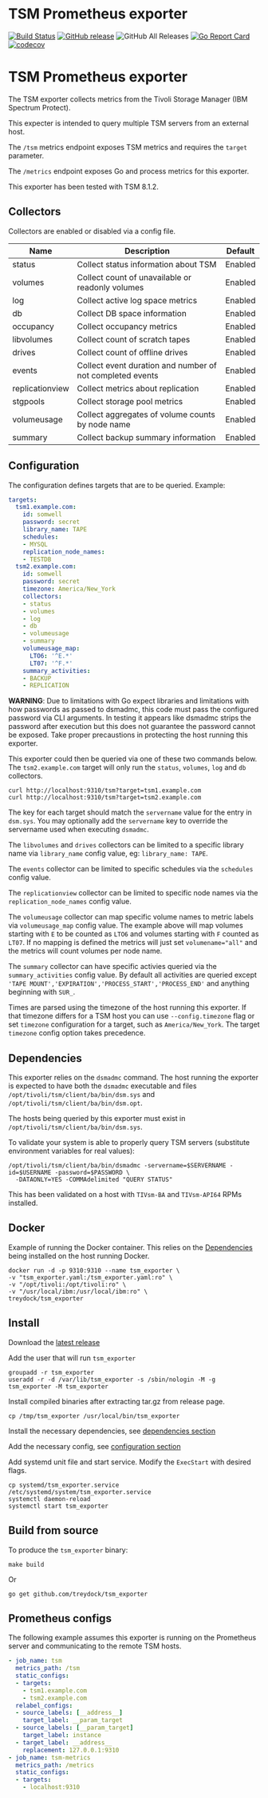 # TSM Prometheus exporter

[![Build Status](https://circleci.com/gh/treydock/tsm_exporter/tree/main.svg?style=shield)](https://circleci.com/gh/treydock/tsm_exporter)
[![GitHub release](https://img.shields.io/github/v/release/treydock/tsm_exporter?include_prereleases&sort=semver)](https://github.com/treydock/tsm_exporter/releases/latest)
![GitHub All Releases](https://img.shields.io/github/downloads/treydock/tsm_exporter/total)
[![Go Report Card](https://goreportcard.com/badge/github.com/treydock/tsm_exporter)](https://goreportcard.com/report/github.com/treydock/tsm_exporter)
[![codecov](https://codecov.io/gh/treydock/tsm_exporter/branch/main/graph/badge.svg)](https://codecov.io/gh/treydock/tsm_exporter)

# TSM Prometheus exporter

The TSM exporter collects metrics from the Tivoli Storage Manager (IBM Spectrum Protect).

This expecter is intended to query multiple TSM servers from an external host.

The `/tsm` metrics endpoint exposes TSM metrics and requires the `target` parameter.

The `/metrics` endpoint exposes Go and process metrics for this exporter.

This exporter has been tested with TSM 8.1.2.

## Collectors

Collectors are enabled or disabled via a config file.

Name | Description | Default
-----|-------------|--------
status | Collect status information about TSM | Enabled
volumes | Collect count of unavailable or readonly volumes | Enabled
log | Collect active log space metrics | Enabled
db | Collect DB space information | Enabled
occupancy | Collect occupancy metrics | Enabled
libvolumes | Collect count of scratch tapes | Enabled
drives | Collect count of offline drives | Enabled
events | Collect event duration and number of not completed events | Enabled
replicationview | Collect metrics about replication | Enabled
stgpools | Collect storage pool metrics | Enabled
volumeusage | Collect aggregates of volume counts by node name | Enabled
summary | Collect backup summary information | Enabled

## Configuration

The configuration defines targets that are to be queried. Example:

```yaml
targets:
  tsm1.example.com:
    id: somwell
    password: secret
    library_name: TAPE
    schedules:
    - MYSQL
    replication_node_names:
    - TESTDB
  tsm2.example.com:
    id: somwell
    password: secret
    timezone: America/New_York
    collectors:
    - status
    - volumes
    - log
    - db
    - volumeusage
    - summary
    volumeusage_map:
      LTO6: '^E.*'
      LT07: '^F.*'
    summary_activities:
    - BACKUP
    - REPLICATION
```

**WARNING**: Due to limitations with Go expect libraries and limitations with how passwords as passed to dsmadmc, 
this code must pass the configured password via CLI arguments. In testing it appears like dsmadmc strips the password
after execution but this does not guarantee the password cannot be exposed.
Take proper precaustions in protecting the host running this exporter.

This exporter could then be queried via one of these two commands below.  The `tsm2.example.com` target will only run the `status`, `volumes`, `log` and `db` collectors.

```
curl http://localhost:9310/tsm?target=tsm1.example.com
curl http://localhost:9310/tsm?target=tsm2.example.com
```

The key for each target should match the `servername` value for the entry in `dsm.sys`.  You may optionally add the `servername` key to override the servername used when executing `dsmadmc`.

The `libvolumes` and `drives` collectors can be limited to a specific library name via `library_name` config value, eg: `library_name: TAPE`.

The `events` collector can be limited to specific schedules via the `schedules` config value.

The `replicationview` collector can be limited to specific node names via the `replication_node_names` config value.

The `volumeusage` collector can map specific volume names to metric labels via `volumeusage_map` config value.
The example above will map volumes starting with `E` to be counted as `LTO6` and volumes starting with `F` counted as `LT07`. If no mapping is defined the metrics will just set `volumename="all"` and the metrics will count volumes per node name.

The `summary` collector can have specific activies queried via the `summary_activities` config value. By default
all activities are queried except `'TAPE MOUNT','EXPIRATION','PROCESS_START','PROCESS_END'` and anything beginning with `SUR_`.

Times are parsed using the timezone of the host running this exporter. If that timezone differs for a TSM host you can use `--config.timezone` flag or set `timezone` configuration for a target, such as `America/New_York`.  The target `timezone` config option takes precedence.

## Dependencies

This exporter relies on the `dsmadmc` command. The host running the exporter is expected to have both the `dsmadmc` executable and files `/opt/tivoli/tsm/client/ba/bin/dsm.sys` and `/opt/tivoli/tsm/client/ba/bin/dsm.opt`.

The hosts being queried by this exporter must exist in `/opt/tivoli/tsm/client/ba/bin/dsm.sys`.

To validate your system is able to properly query TSM servers (substitute environment variables for real values):

```
/opt/tivoli/tsm/client/ba/bin/dsmadmc -servername=$SERVERNAME -id=$USERNAME -password=$PASSWORD \
  -DATAONLY=YES -COMMAdelimited "QUERY STATUS"
```

This has been validated on a host with `TIVsm-BA` and `TIVsm-API64` RPMs installed.

## Docker

Example of running the Docker container. This relies on the [Dependencies](#dependencies) being installed on the host running Docker.

```
docker run -d -p 9310:9310 --name tsm_exporter \
-v "tsm_exporter.yaml:/tsm_exporter.yaml:ro" \
-v "/opt/tivoli:/opt/tivoli:ro" \
-v "/usr/local/ibm:/usr/local/ibm:ro" \
treydock/tsm_exporter
```

## Install

Download the [latest release](https://github.com/treydock/tsm_exporter/releases)

Add the user that will run `tsm_exporter`

```
groupadd -r tsm_exporter
useradd -r -d /var/lib/tsm_exporter -s /sbin/nologin -M -g tsm_exporter -M tsm_exporter
```

Install compiled binaries after extracting tar.gz from release page.

```
cp /tmp/tsm_exporter /usr/local/bin/tsm_exporter
```

Install the necessary dependencies, see [dependencies section](#dependencies)

Add the necessary config, see [configuration section](#configuration)

Add systemd unit file and start service. Modify the `ExecStart` with desired flags.

```
cp systemd/tsm_exporter.service /etc/systemd/system/tsm_exporter.service
systemctl daemon-reload
systemctl start tsm_exporter
```

## Build from source

To produce the `tsm_exporter` binary:

```
make build
```

Or

```
go get github.com/treydock/tsm_exporter
```

## Prometheus configs

The following example assumes this exporter is running on the Prometheus server and communicating to the remote TSM hosts.

```yaml
- job_name: tsm
  metrics_path: /tsm
  static_configs:
  - targets:
    - tsm1.example.com
    - tsm2.example.com
  relabel_configs:
  - source_labels: [__address__]
    target_label: __param_target
  - source_labels: [__param_target]
    target_label: instance
  - target_label: __address__
    replacement: 127.0.0.1:9310
- job_name: tsm-metrics
  metrics_path: /metrics
  static_configs:
  - targets:
    - localhost:9310
```
